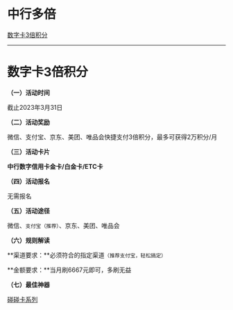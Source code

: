 # 中行多倍

[数字卡3倍积分](#数字卡3倍积分)

------

# 数字卡3倍积分

**（一）活动时间**

截止2023年3月31日

**（二）活动奖励**

微信、支付宝、京东、美团、唯品会快捷支付3倍积分，最多可获得2万积分/月

**（三）活动卡片**

**中行数字信用卡金卡/白金卡/ETC卡**

**（四）活动报名**

无需报名

**（五）活动途径**

微信、`支付宝（推荐）`、京东、美团、唯品会

**（六）规则解读**

**渠道要求：**必须符合的指定渠道`（推荐支付宝，轻松搞定）`

**金额要求：**当月刷6667元即可，多刷无益

**（七）最佳神器**

[碰碰卡系列](tool/smxz.md)